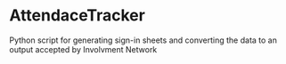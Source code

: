 # AttendaceTracker
Python script for generating sign-in sheets and converting the data to an output accepted by Involvment Network

